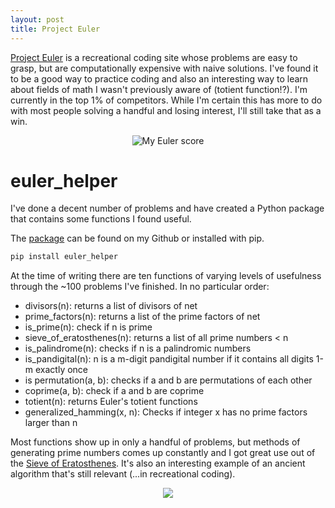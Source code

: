```yaml
---
layout: post
title: Project Euler
---
```


[Project Euler](projecteuler.net) is a recreational coding site whose problems are easy to grasp, but are
computationally expensive with naive solutions. I've found it to be a good way to practice coding and also
an interesting way to learn about fields of math I wasn't previously aware of (totient function!?).
I'm currently in the top 1% of competitors. While I'm certain this has more to do with most people solving a handful
and losing interest, I'll still take that as a win.

<center><img src='https://projecteuler.net/profile/whiskeyandwry.png' alt='My Euler score'></center>

# euler_helper
I've done a decent number of problems and have created a Python package that contains 
some functions I found useful.

The [package](https://github.com/TomStarshak/project-euler-helper) can be found on my Github or installed with pip.
```bash
pip install euler_helper
```

At the time of writing there are ten functions of varying levels of usefulness through the ~100 problems I've finished. In no particular order:

* divisors(n): returns a list of divisors of net
* prime_factors(n): returns a list of the prime factors of net
* is_prime(n): check if n is prime
* sieve_of_eratosthenes(n): returns a list of all prime numbers < n
* is_palindrome(n): checks if n is a palindromic numbers
* is_pandigital(n): n is a m-digit pandigital number if it contains all digits 1-m exactly once
* is permutation(a, b): checks if a and b are permutations of each other
* coprime(a, b): check if a and b are coprime
* totient(n): returns Euler's totient functions
* generalized_hamming(x, n): Checks if integer x has no prime factors larger than n

Most functions show up in only a handful of problems, but methods of generating prime numbers comes up constantly and I got great use
out of the [Sieve of Eratosthenes](https://en.wikipedia.org/wiki/Sieve_of_Eratosthenes). It's also an interesting example of an ancient
algorithm that's still relevant (...in recreational coding).

<center><img src='https://upload.wikimedia.org/wikipedia/commons/9/94/Animation_Sieve_of_Eratosth.gif'></center>


